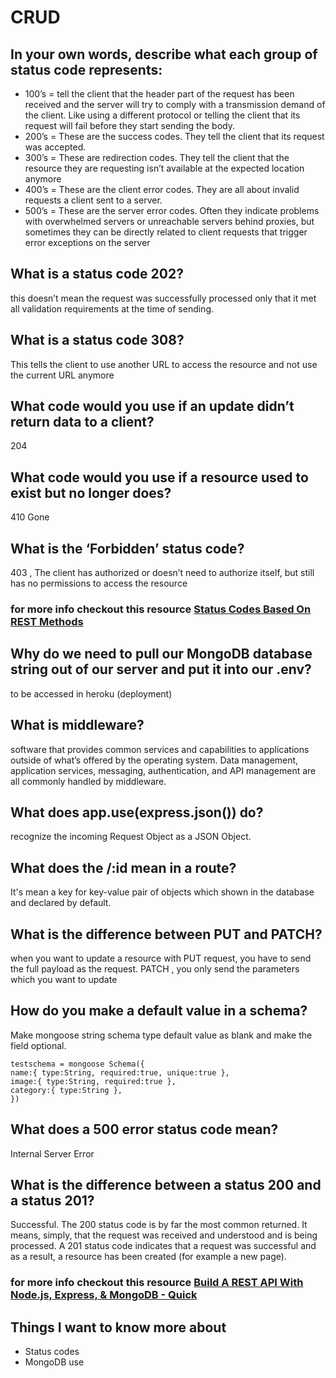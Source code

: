 # CRUD

## In your own words, describe what each group of status code represents:

- 100’s = tell the client that the header part of the request has been received and the server will try to comply with a transmission demand of the client. Like using a different protocol or telling the client that its request will fail before they start sending the body.
- 200’s = These are the success codes. They tell the client that its request was accepted.
- 300’s = These are redirection codes. They tell the client that the resource they are requesting isn’t available at the expected location anymore
- 400’s = These are the client error codes. They are all about invalid requests a client sent to a server.
- 500’s = These are the server error codes. Often they indicate problems with overwhelmed servers or unreachable servers behind proxies, but sometimes they can be directly related to client requests that trigger error exceptions on the server

## What is a status code 202? 
this doesn’t mean the request was successfully processed only that it met all validation requirements at the time of sending.

## What is a status code 308?
This tells the client to use another URL to access the resource and not use the current URL anymore

## What code would you use if an update didn’t return data to a client?
204

## What code would you use if a resource used to exist but no longer does?
410 Gone

## What is the ‘Forbidden’ status code?
403 , The client has authorized or doesn’t need to authorize itself, but still has no permissions to access the resource



### for more info checkout this resource [Status Codes Based On REST Methods](https://www.moesif.com/blog/technical/api-design/Which-HTTP-Status-Code-To-Use-For-Every-CRUD-App/)



## Why do we need to pull our MongoDB database string out of our server and put it into our .env?
to be accessed in heroku (deployment)

## What is middleware?
software that provides common services and capabilities to applications outside of what’s offered by the operating system. Data management, application services, messaging, authentication, and API management are all commonly handled by middleware.

## What does app.use(express.json()) do?
recognize the incoming Request Object as a JSON Object.

## What does the /:id mean in a route?
It's mean a key for key-value pair of objects which shown in the database and declared by default.

## What is the difference between PUT and PATCH?
when you want to update a resource with PUT request, you have to send the full payload as the request.
PATCH , you only send the parameters which you want to update

## How do you make a default value in a schema?
Make mongoose string schema type default value as blank and make the field optional. 
```
testschema = mongoose Schema({ 
name:{ type:String, required:true, unique:true }, 
image:{ type:String, required:true }, 
category:{ type:String }, 
})
```

## What does a 500 error status code mean?
Internal Server Error

## What is the difference between a status 200 and a status 201?
Successful. The 200 status code is by far the most common returned. It means, simply, that the request was received and understood and is being processed. A 201 status code indicates that a request was successful and as a result, a resource has been created (for example a new page).


### for more info checkout this resource [Build A REST API With Node.js, Express, & MongoDB - Quick](https://www.youtube.com/channel/UCFbNIlppjAuEX4znoulh0Cw)



## Things I want to know more about
- Status codes
- MongoDB use
